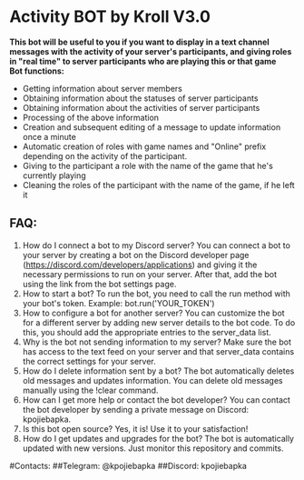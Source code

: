 # Activity BOT by Kroll V3.0

**This bot will be useful to you if you want to display in a text channel messages with the activity of your server's participants, and giving roles in "real time" to server participants who are playing this or that game**<br>
**Bot functions:**

  - Getting information about server members
  - Obtaining information about the statuses of server participants
  - Obtaining information about the activities of server participants
  - Processing of the above information
  - Creation and subsequent editing of a message to update information once a minute
  - Automatic creation of roles with game names and "Online" prefix depending on the activity of the participant.
  - Giving to the participant a role with the name of the game that he's currently playing
  - Cleaning the roles of the participant with the name of the game, if he left it

## FAQ:

1. How do I connect a bot to my Discord server?
You can connect a bot to your server by creating a bot on the Discord developer page (https://discord.com/developers/applications) and giving it the necessary permissions to run on your server. After that, add the bot using the link from the bot settings page.
2. How to start a bot?
To run the bot, you need to call the run method with your bot's token. Example: bot.run('YOUR_TOKEN') 
3. How to configure a bot for another server?
You can customize the bot for a different server by adding new server details to the bot code. To do this, you should add the appropriate entries to the server_data list.
4. Why is the bot not sending information to my server?
Make sure the bot has access to the text feed on your server and that server_data contains the correct settings for your server.
5. How do I delete information sent by a bot?
The bot automatically deletes old messages and updates information. You can delete old messages manually using the !clear command.
6. How can I get more help or contact the bot developer?
You can contact the bot developer by sending a private message on Discord: kpojiebapka.
7. Is this bot open source?
Yes, it is! Use it to your satisfaction!
8. How do I get updates and upgrades for the bot?
The bot is automatically updated with new versions. Just monitor this repository and commits.

#Contacts:
##Telegram: @kpojiebapka
##Discord: kpojiebapka
